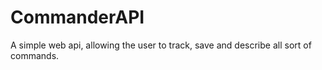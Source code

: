 # CommanderAPI
A simple web api, allowing the user to track, save and describe all sort of commands.
